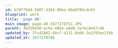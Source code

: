 ```yaml
---
id: b78ff9d4-3d87-4264-98ee-88a6786cdc65
blueprint: work
title: 'page 40'
main_image: page-40-1677278751.JPG
parent: 46320450-ec9a-48be-a8d8-3a7ec0447c40
updated_by: 7fc42862-88cf-4231-8a06-3e1f93ee1fbb
updated_at: 1677278786
---
```


